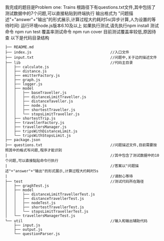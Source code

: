我完成的题目是Problem one: Trains
根路径下有questions.txt文件,其中包括了测试数据中的7个问题,可以直接粘贴到终端执行
输出格式为 "问题描述"+"answer"+"输出"的形式展示,计算过程大约耗时5s(异步计算,人为设置的等待时间)
运行环境node.js版本6.10及以上
如果执行测试,请先执行npm install
测试命令 npm run test
覆盖率测试命令 npm run cover
目前测试覆盖率较低,原因待查
以下是代码目录结构
```
├── README.md
├── index.js                                    //入口文件
├── input.txt                                   //问题中,关于边的描述文件
├── lib                                         //代码主目录
│   ├── calculate.js                            
│   ├── distance.js
│   ├── emitterFactory.js
│   ├── graph.js
│   ├── logger.js
│   ├── model
│   │   ├── baseTraveller.js
│   │   ├── distanceLimitTraveller.js
│   │   ├── distanceTaveller.js
│   │   ├── node.js
│   │   ├── shortestTraveller.js
│   │   └── stopsLimitTraveller.js
│   ├── shortestTrip.js
│   ├── travellerFactory.js
│   ├── travellersManager.js
│   ├── tripsWithDistanceLimit.js
│   └── tripsWithStopsLimit.js
├── package.json
├── questions.txt                               //问题描述文件,目前需要按照其中的格式写问题,程序才能识别
|                                               //其中包含了测试数据中的10个问题,可以直接黏贴命令行执行
|                                               //答案以"问题描述"+"answer"+"输出"的形式展示,计算过程大约耗时5s
|                                               //请耐心等待
├── test                                        //测试代码所在路径
│   ├── graghTest.js
│   ├── model
│   │   ├── distanceLimitTravellerTest.js
│   │   ├── distanceTravellerTest.js
│   │   ├── nodeTest.js
│   │   ├── shortestTravellerTest.js
│   │   └── stopsLimitTravellerTest.js
│   └── travellersManagerTest.js
└── util                                        //输入和输出辅助代码
    ├── input.js
    ├── output.js
    └── questionParser.js
```
